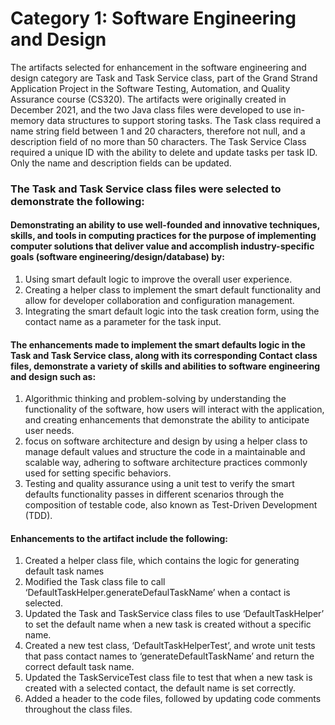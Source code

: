 # Category 1: Software Engineering and Design


The artifacts selected for enhancement in the software engineering and design category are Task and Task Service class, part of the Grand Strand Application Project in the Software Testing, Automation, and Quality Assurance course (CS320). The artifacts were originally created in December 2021, and the two Java class files were developed to use in-memory data structures to support storing tasks. The Task class required a name string field between 1 and 20 characters, therefore not null, and a description field of no more than 50 characters. The Task Service Class required a unique ID with the ability to delete and update tasks per task ID. Only the name and description fields can be updated. 



### The Task and Task Service class files were selected to demonstrate the following: 
#### Demonstrating an ability to use well-founded and innovative techniques, skills, and tools in computing practices for the purpose of implementing computer solutions that deliver value and accomplish industry-specific goals (software engineering/design/database) by:
1.	Using smart default logic to improve the overall user experience.
2.	Creating a helper class to implement the smart default functionality and allow for developer collaboration and configuration management.
3.	Integrating the smart default logic into the task creation form, using the contact name as a parameter for the task input.


#### The enhancements made to implement the smart defaults logic in the Task and Task Service class, along with its corresponding Contact class files, demonstrate a variety of skills and abilities to software engineering and design such as:
1. Algorithmic thinking and problem-solving by understanding the functionality of the software, how users will interact with the application, and creating enhancements that demonstrate the ability to anticipate user needs. 
2. focus on software architecture and design by using a helper class to manage default values and structure the code in a maintainable and scalable way, adhering to software architecture practices commonly used for setting specific behaviors.
3. Testing and quality assurance using a unit test to verify the smart defaults functionality passes in different scenarios through the composition of testable code, also known as Test-Driven Development (TDD).

   
#### Enhancements to the artifact include the following: 
1.	Created a helper class file, which contains the logic for generating default task names
2.	Modified the Task class file to call ‘DefaultTaskHelper.generateDefaulTaskName’ when a contact is selected.
3.	Updated the Task and TaskService class files to use ‘DefaultTaskHelper’ to set the default name when a new task is created without a specific name.
4.	Created a new test class, ‘DefaultTaskHelperTest’, and wrote unit tests that pass contact names to ‘generateDefaultTaskName’ and return the correct default task name.
5.	Updated the TaskServiceTest class file to test that when a new task is created with a selected contact, the default name is set correctly.
6.	Added a header to the code files, followed by updating code comments throughout the class files.

